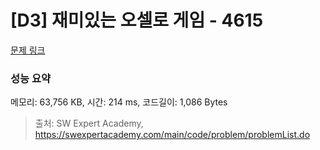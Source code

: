 # [D3] 재미있는 오셀로 게임 - 4615 

[문제 링크](https://swexpertacademy.com/main/code/problem/problemDetail.do?contestProbId=AWQmA4uK8ygDFAXj) 

### 성능 요약

메모리: 63,756 KB, 시간: 214 ms, 코드길이: 1,086 Bytes



> 출처: SW Expert Academy, https://swexpertacademy.com/main/code/problem/problemList.do